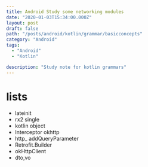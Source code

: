 ```yaml
---
title: Android Study some networking modules
date: "2020-01-03T15:34:00.000Z"
layout: post
draft: false
path: "/posts/android/kotlin/grammar/basicconcepts"
category: "Android"
tags:
  - "Android"
  - "Kotlin"

description: "Study note for kotlin grammars"
---
```



# lists
- lateinit
- rx2 single
- kotlin object
- Interceptor okhttp
- http_ addQueryParameter
- Retrofit.Builder
- okHttpClient
- dto,vo


